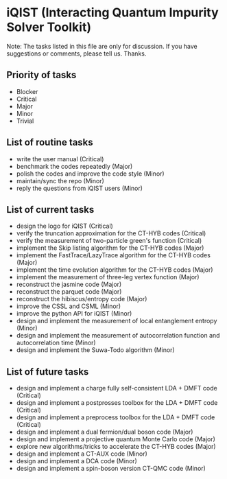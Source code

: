 # iQIST (Interacting Quantum Impurity Solver Toolkit)

Note: The tasks listed in this file are only for discussion. If you have suggestions or comments, please tell us. Thanks.

## Priority of tasks

* Blocker
* Critical
* Major
* Minor
* Trivial

## List of routine tasks

* write the user manual (Critical)
* benchmark the codes repeatedly (Major)
* polish the codes and improve the code style (Minor)
* maintain/sync the repo (Minor)
* reply the questions from iQIST users (Minor)

## List of current tasks

* design the logo for iQIST (Critical)
* verify the truncation approximation for the CT-HYB codes (Critical)
* verify the measurement of two-particle green's function (Critical)
* implement the Skip listing algorithm for the CT-HYB codes (Major)
* implement the FastTrace/LazyTrace algorithm for the CT-HYB codes (Major)
* implement the time evolution algorithm for the CT-HYB codes (Major)
* implement the measurement of three-leg vertex function (Major)
* reconstruct the jasmine code (Major)
* reconstruct the parquet code (Major)
* reconstruct the hibiscus/entropy code (Major)
* improve the CSSL and CSML (Minor)
* improve the python API for iQIST (Minor)
* design and implement the measurement of local entanglement entropy (Minor)
* design and implement the measurement of autocorrelation function and autocorrelation time (Minor)
* design and implement the Suwa-Todo algorithm (Minor)

## List of future tasks

* design and implement a charge fully self-consistent LDA + DMFT code (Critical)
* design and implement a postprosses toolbox for the LDA + DMFT code (Critical)
* design and implement a preprocess toolbox for the LDA + DMFT code (Critical)
* design and implement a dual fermion/dual boson code (Major)
* design and implement a projective quantum Monte Carlo code (Major)
* explore new algorithms/tricks to accelerate the CT-HYB codes (Major)
* design and implement a CT-AUX code (Minor)
* design and implement a DCA code (Minor)
* design and implement a spin-boson version CT-QMC code (Minor)
